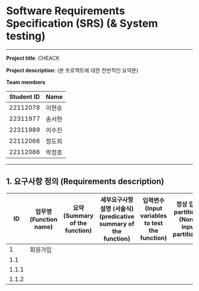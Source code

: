 # Software Requirements Specification (SRS) (& System testing)

---

**Project title**: CHEACK

**Project description**:
(본 프로젝트에 대한 전반적인 요약문)

**Team members**

| Student ID | Name |
| ---------- | ---- |
| 22112078   | 이현승  |
| 22311977   | 송서현  |
| 22311989   | 이수진  |
| 22112066   | 정도희  |
| 22112086   | 박정호  |

---

## 1. 요구사항 정의 (Requirements description)

| ID    | 업무명 (Function name) | 요약 (Summary of the function) | 세부요구사항 설명 (서술식)<br>(predicative summary of the function) | 입력변수 (Input variables to test the function) | 정상 입력값 partitioning<br>(Normal inputs partitioning) | 예외 입력값 partitioning<br>(Exceptional inputs partitioning) | 추적성 (Traceability) | 구현순위 (Priority)<br>(High, Medium, Low) | 테스트 결과 (Test result) |
| ----- | ------------------- | ---------------------------- | -------------------------------------------------------- | ------------------------------------------- | --------------------------------------------------- | -------------------------------------------------------- | ------------------ | -------------------------------------- | -------------------- |
| 1     | 회원가입                |                              |                                                          |                                             |                                                     |                                                          |                    |                                        |                      |
| 1.1   |                     |                              |                                                          |                                             |                                                     |                                                          |                    |                                        |                      |
| 1.1.1 |                     |                              |                                                          |                                             |                                                     |                                                          |                    |                                        |                      |
| 1.1.2 |                     |                              |                                                          |                                             |                                                     |                                                          |                    |                                        |                      |
